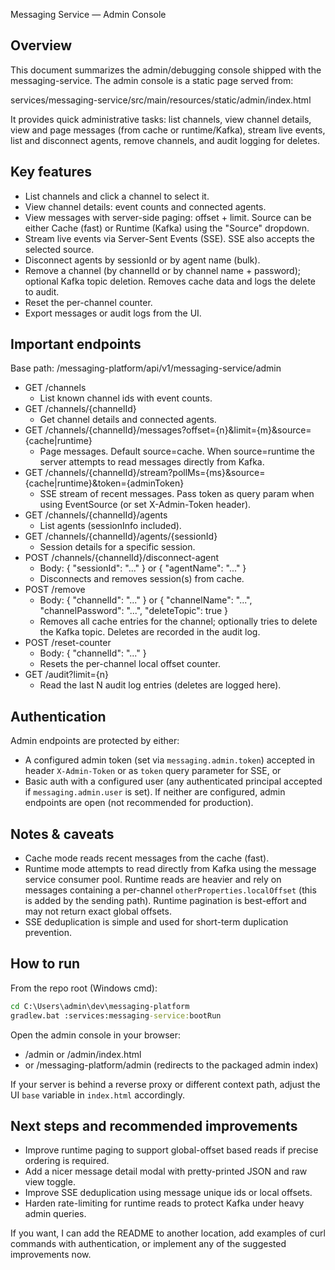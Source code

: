 Messaging Service — Admin Console

Overview
--------
This document summarizes the admin/debugging console shipped with the messaging-service. The admin console is a static page served from:

  services/messaging-service/src/main/resources/static/admin/index.html

It provides quick administrative tasks: list channels, view channel details, view and page messages (from cache or runtime/Kafka), stream live events, list and disconnect agents, remove channels, and audit logging for deletes.

Key features
------------
- List channels and click a channel to select it.
- View channel details: event counts and connected agents.
- View messages with server-side paging: offset + limit. Source can be either Cache (fast) or Runtime (Kafka) using the "Source" dropdown.
- Stream live events via Server-Sent Events (SSE). SSE also accepts the selected source.
- Disconnect agents by sessionId or by agent name (bulk).
- Remove a channel (by channelId or by channel name + password); optional Kafka topic deletion. Removes cache data and logs the delete to audit.
- Reset the per-channel counter.
- Export messages or audit logs from the UI.

Important endpoints
-------------------
Base path: /messaging-platform/api/v1/messaging-service/admin

- GET /channels
  - List known channel ids with event counts.
- GET /channels/{channelId}
  - Get channel details and connected agents.
- GET /channels/{channelId}/messages?offset={n}&limit={m}&source={cache|runtime}
  - Page messages. Default source=cache. When source=runtime the server attempts to read messages directly from Kafka.
- GET /channels/{channelId}/stream?pollMs={ms}&source={cache|runtime}&token={adminToken}
  - SSE stream of recent messages. Pass token as query param when using EventSource (or set X-Admin-Token header).
- GET /channels/{channelId}/agents
  - List agents (sessionInfo included).
- GET /channels/{channelId}/agents/{sessionId}
  - Session details for a specific session.
- POST /channels/{channelId}/disconnect-agent
  - Body: { "sessionId": "..." } or { "agentName": "..." }
  - Disconnects and removes session(s) from cache.
- POST /remove
  - Body: { "channelId": "..." } or { "channelName": "...", "channelPassword": "...", "deleteTopic": true }
  - Removes all cache entries for the channel; optionally tries to delete the Kafka topic. Deletes are recorded in the audit log.
- POST /reset-counter
  - Body: { "channelId": "..." }
  - Resets the per-channel local offset counter.
- GET /audit?limit={n}
  - Read the last N audit log entries (deletes are logged here).

Authentication
--------------
Admin endpoints are protected by either:
- A configured admin token (set via `messaging.admin.token`) accepted in header `X-Admin-Token` or as `token` query parameter for SSE, or
- Basic auth with a configured user (any authenticated principal accepted if `messaging.admin.user` is set).
If neither are configured, admin endpoints are open (not recommended for production).

Notes & caveats
---------------
- Cache mode reads recent messages from the cache (fast).
- Runtime mode attempts to read directly from Kafka using the message service consumer pool. Runtime reads are heavier and rely on messages containing a per-channel `otherProperties.localOffset` (this is added by the sending path). Runtime pagination is best-effort and may not return exact global offsets.
- SSE deduplication is simple and used for short-term duplication prevention.

How to run
----------
From the repo root (Windows cmd):

```bat
cd C:\Users\admin\dev\messaging-platform
gradlew.bat :services:messaging-service:bootRun
```

Open the admin console in your browser:
- /admin or /admin/index.html
- or /messaging-platform/admin (redirects to the packaged admin index)

If your server is behind a reverse proxy or different context path, adjust the UI `base` variable in `index.html` accordingly.

Next steps and recommended improvements
-------------------------------------
- Improve runtime paging to support global-offset based reads if precise ordering is required.
- Add a nicer message detail modal with pretty-printed JSON and raw view toggle.
- Improve SSE deduplication using message unique ids or local offsets.
- Harden rate-limiting for runtime reads to protect Kafka under heavy admin queries.

If you want, I can add the README to another location, add examples of curl commands with authentication, or implement any of the suggested improvements now.
